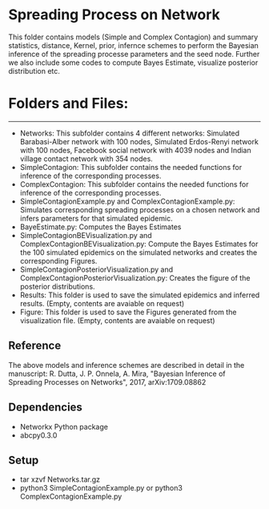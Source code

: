 # Spreading Process on Network

This folder contains models (Simple and Complex Contagion) and 
summary statistics, distance, Kernel, prior, infernce schemes 
to perform the Bayesian inference of the spreading processe parameters 
and the seed node. Further we also include some codes to compute Bayes Estimate, 
visualize posterior distribution etc. 

# Folders and Files:
--------------------------------
* Networks: This subfolder contains 4 different networks: Simulated Barabasi-Alber network
with 100 nodes, Simulated Erdos-Renyi network with 100 nodes, Facebook social network
with 4039 nodes and Indian village contact network with 354 nodes.
* SimpleContagion: This subfolder contains the needed functions for inference of the corresponding processes. 
* ComplexContagion: This subfolder contains the needed functions for inference of the corresponding processes. 
* SimpleContagionExample.py and ComplexContagionExample.py: Simulates corresponding spreading processes on a 
chosen network and infers parameters for that simulated epidemic. 
* BayeEstimate.py: Computes the Bayes Estimates
* SimpleContagionBEVisualization.py and ComplexContagionBEVisualization.py: Compute the Bayes Estimates for 
the 100 simulated epidemics on the simulated networks and creates the corresponding Figures.
* SimpleContagionPosteriorVisualization.py and ComplexContagionPosteriorVisualization.py: Creates the figure 
of the posterior distributions.
* Results: This folder is used to save the simulated epidemics and inferred results. (Empty, contents are avaiable on request)
* Figure: This folder is used to save the Figures generated from the visualization file. (Empty, contents are avaiable on request)
 

## Reference
The above models and inference schemes are described in detail in the manuscript: 
R. Dutta, J. P. Onnela, A. Mira, "Bayesian Inference of Spreading Processes on 
Networks", 2017, arXiv:1709.08862


## Dependencies 
- Networkx Python package 
- abcpy0.3.0

## Setup 
- tar xzvf Networks.tar.gz
- python3 SimpleContagionExample.py or python3 ComplexContagionExample.py

